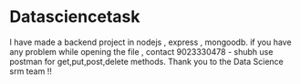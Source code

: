 # Datasciencetask

I have made a backend project in nodejs , express , mongoodb.
if you have any problem while opening the file , contact 9023330478 - shubh
use postman for get,put,post,delete methods.
Thank you to the Data Science srm team !!
